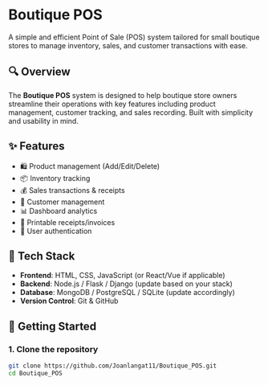 # Boutique POS

A simple and efficient Point of Sale (POS) system tailored for small boutique stores to manage inventory, sales, and customer transactions with ease.

## 🔍 Overview

The **Boutique POS** system is designed to help boutique store owners streamline their operations with key features including product management, customer tracking, and sales recording. Built with simplicity and usability in mind.

## ✨ Features

- 🛍️ Product management (Add/Edit/Delete)
- 📦 Inventory tracking
- 💰 Sales transactions & receipts
- 👥 Customer management
- 📊 Dashboard analytics
- 🧾 Printable receipts/invoices
- 🔐 User authentication

## 🧰 Tech Stack

- **Frontend**: HTML, CSS, JavaScript (or React/Vue if applicable)
- **Backend**: Node.js / Flask / Django (update based on your stack)
- **Database**: MongoDB / PostgreSQL / SQLite (update accordingly)
- **Version Control**: Git & GitHub

## 🚀 Getting Started

### 1. Clone the repository

```bash
git clone https://github.com/Joanlangat11/Boutique_POS.git
cd Boutique_POS
